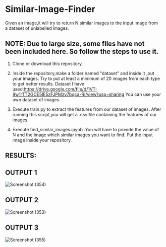 # Similar-Image-Finder

Given an image,it will try to return N similar images to the input image from a dataset of unlabelled images.

## NOTE: Due to large size, some files have not been included here. So follow the steps to use it.

1. Clone or download this repository.

2. Inside the repository,make a folder named "dataset" and inside it ,put your images. Try to put at least a minimum
   of 20 images from each type to get better results.
   Dataset I have used:https://drive.google.com/file/d/1VT-8w1rTT2GCE5IE5zFJPMzv7bqca-Ri/view?usp=sharing
   You can use your own dataset of images.
   
3. Execute train.py to extract the features from our dataset of images. After running this script,you will get a .csv file
   containing the features of our images.
   
4. Execute find_similar_images.ipynb .You will have to provide the value of N and the image which similar images you want to find.
   Put the input image inside your repository.
  
  
## RESULTS:

## OUTPUT 1
![Screenshot (354)](https://user-images.githubusercontent.com/40006730/90008055-63399500-dcb9-11ea-898d-35a144cc6915.png)

## OUTPUT 2
![Screenshot (353)](https://user-images.githubusercontent.com/40006730/90008076-6d5b9380-dcb9-11ea-9d48-0cec79c267a2.png)

## OUTPUT 3
![Screenshot (355)](https://user-images.githubusercontent.com/40006730/90008092-75b3ce80-dcb9-11ea-83fd-7dea82f7d6b7.png)

